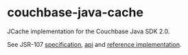 couchbase-java-cache
====================

JCache implementation for the Couchbase Java SDK 2.0.

See JSR-107 [specification](https://docs.google.com/document/d/1MZQstO9GJo_MUMy5iD5sxCrstunnQ1f85ekCng8LcqM/edit?usp=sharing), [api](https://github.com/jsr107/jsr107spec) and [reference implementation](https://github.com/jsr107/RI).
